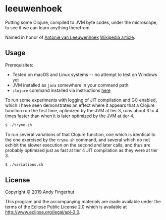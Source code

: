 # leeuwenhoek

Putting some Clojure, compiled to JVM byte codes, under the
microscope, to see if we can learn anything therefrom.

Named in honor of [Antonie van
Leeuwenhoek](https://ucmp.berkeley.edu/history/leeuwenhoek.html)
[Wikipedia article](https://en.wikipedia.org/wiki/Antonie_van_Leeuwenhoek).


## Usage

Prerequisites:
* Tested on macOS and Linux systems -- no attempt to test on Windows yet
* JVM installed as `java` somewhere in your command path
* `clojure` command installed via instructions [here](https://clojure.org/guides/getting_started)

To run some experiments with logging of JIT compilation and GC
enabled, which I have seen demonstrates an effect where it appears
that a Clojure function run the first time, optimized by the JVM at
tier 3, runs about 3 to 4 times faster than when it is later optimized
by the JVM at tier 4.

```bash
$ ./tryme.sh
```

To run several variations of that Clojure function, one which is
identical to the one exercised by the `tryme.sh` command, and several
which do not exhibit the slower execution on the second and later
calls, and thus are probably optimized just as fast at tier 4 JIT
compilation as they were at tier 3.

```bash
$ ./variations.sh
```


## License

Copyright © 2019 Andy Fingerhut

This program and the accompanying materials are made available under the
terms of the Eclipse Public License 2.0 which is available at
http://www.eclipse.org/legal/epl-2.0.
